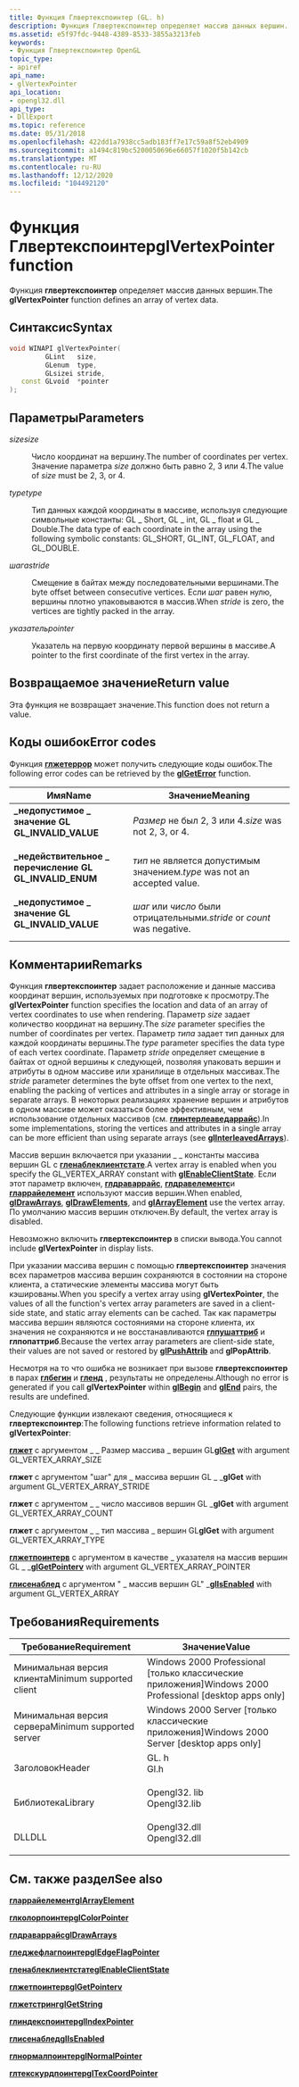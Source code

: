 ```yaml
---
title: Функция Глвертекспоинтер (GL. h)
description: Функция Глвертекспоинтер определяет массив данных вершин.
ms.assetid: e5f97fdc-9448-4389-8533-3855a3213feb
keywords:
- Функция Глвертекспоинтер OpenGL
topic_type:
- apiref
api_name:
- glVertexPointer
api_location:
- opengl32.dll
api_type:
- DllExport
ms.topic: reference
ms.date: 05/31/2018
ms.openlocfilehash: 422dd1a7938cc5adb183ff7e17c59a8f52eb4909
ms.sourcegitcommit: a1494c819bc5200050696e66057f1020f5b142cb
ms.translationtype: MT
ms.contentlocale: ru-RU
ms.lasthandoff: 12/12/2020
ms.locfileid: "104492120"
---
```

# <a name="glvertexpointer-function"></a><span data-ttu-id="decfc-104">Функция Глвертекспоинтер</span><span class="sxs-lookup"><span data-stu-id="decfc-104">glVertexPointer function</span></span>

<span data-ttu-id="decfc-105">Функция **глвертекспоинтер** определяет массив данных вершин.</span><span class="sxs-lookup"><span data-stu-id="decfc-105">The **glVertexPointer** function defines an array of vertex data.</span></span>

## <a name="syntax"></a><span data-ttu-id="decfc-106">Синтаксис</span><span class="sxs-lookup"><span data-stu-id="decfc-106">Syntax</span></span>


```C++
void WINAPI glVertexPointer(
         GLint   size,
         GLenum  type,
         GLsizei stride,
   const GLvoid  *pointer
);
```



## <a name="parameters"></a><span data-ttu-id="decfc-107">Параметры</span><span class="sxs-lookup"><span data-stu-id="decfc-107">Parameters</span></span>

<dl> <dt>

<span data-ttu-id="decfc-108">*size*</span><span class="sxs-lookup"><span data-stu-id="decfc-108">*size*</span></span> 
</dt> <dd>

<span data-ttu-id="decfc-109">Число координат на вершину.</span><span class="sxs-lookup"><span data-stu-id="decfc-109">The number of coordinates per vertex.</span></span> <span data-ttu-id="decfc-110">Значение параметра *size* должно быть равно 2, 3 или 4.</span><span class="sxs-lookup"><span data-stu-id="decfc-110">The value of *size* must be 2, 3, or 4.</span></span>

</dd> <dt>

<span data-ttu-id="decfc-111">*type*</span><span class="sxs-lookup"><span data-stu-id="decfc-111">*type*</span></span> 
</dt> <dd>

<span data-ttu-id="decfc-112">Тип данных каждой координаты в массиве, используя следующие символьные константы: GL \_ Short, GL \_ int, GL \_ float и GL \_ Double.</span><span class="sxs-lookup"><span data-stu-id="decfc-112">The data type of each coordinate in the array using the following symbolic constants: GL\_SHORT, GL\_INT, GL\_FLOAT, and GL\_DOUBLE.</span></span>

</dd> <dt>

<span data-ttu-id="decfc-113">*шага*</span><span class="sxs-lookup"><span data-stu-id="decfc-113">*stride*</span></span> 
</dt> <dd>

<span data-ttu-id="decfc-114">Смещение в байтах между последовательными вершинами.</span><span class="sxs-lookup"><span data-stu-id="decfc-114">The byte offset between consecutive vertices.</span></span> <span data-ttu-id="decfc-115">Если *шаг* равен нулю, вершины плотно упаковываются в массив.</span><span class="sxs-lookup"><span data-stu-id="decfc-115">When *stride* is zero, the vertices are tightly packed in the array.</span></span>

</dd> <dt>

<span data-ttu-id="decfc-116">*указатель*</span><span class="sxs-lookup"><span data-stu-id="decfc-116">*pointer*</span></span> 
</dt> <dd>

<span data-ttu-id="decfc-117">Указатель на первую координату первой вершины в массиве.</span><span class="sxs-lookup"><span data-stu-id="decfc-117">A pointer to the first coordinate of the first vertex in the array.</span></span>

</dd> </dl>

## <a name="return-value"></a><span data-ttu-id="decfc-118">Возвращаемое значение</span><span class="sxs-lookup"><span data-stu-id="decfc-118">Return value</span></span>

<span data-ttu-id="decfc-119">Эта функция не возвращает значение.</span><span class="sxs-lookup"><span data-stu-id="decfc-119">This function does not return a value.</span></span>

## <a name="error-codes"></a><span data-ttu-id="decfc-120">Коды ошибок</span><span class="sxs-lookup"><span data-stu-id="decfc-120">Error codes</span></span>

<span data-ttu-id="decfc-121">Функция [**глжетеррор**](glgeterror.md) может получить следующие коды ошибок.</span><span class="sxs-lookup"><span data-stu-id="decfc-121">The following error codes can be retrieved by the [**glGetError**](glgeterror.md) function.</span></span>



| <span data-ttu-id="decfc-122">Имя</span><span class="sxs-lookup"><span data-stu-id="decfc-122">Name</span></span>                                                                                              | <span data-ttu-id="decfc-123">Значение</span><span class="sxs-lookup"><span data-stu-id="decfc-123">Meaning</span></span>                                       |
|---------------------------------------------------------------------------------------------------|-----------------------------------------------|
| <dl> <span data-ttu-id="decfc-124"><dt>**\_недопустимое \_ значение GL**</dt></span><span class="sxs-lookup"><span data-stu-id="decfc-124"><dt>**GL\_INVALID\_VALUE**</dt></span></span> </dl> | <span data-ttu-id="decfc-125">*Размер* не был 2, 3 или 4.</span><span class="sxs-lookup"><span data-stu-id="decfc-125">*size* was not 2, 3, or 4.</span></span> <br/>        |
| <dl> <span data-ttu-id="decfc-126"><dt>**\_недействительное \_ перечисление GL**</dt></span><span class="sxs-lookup"><span data-stu-id="decfc-126"><dt>**GL\_INVALID\_ENUM**</dt></span></span> </dl>  | <span data-ttu-id="decfc-127">*тип* не является допустимым значением.</span><span class="sxs-lookup"><span data-stu-id="decfc-127">*type* was not an accepted value.</span></span><br/>  |
| <dl> <span data-ttu-id="decfc-128"><dt>**\_недопустимое \_ значение GL**</dt></span><span class="sxs-lookup"><span data-stu-id="decfc-128"><dt>**GL\_INVALID\_VALUE**</dt></span></span> </dl> | <span data-ttu-id="decfc-129">*шаг* или *число* были отрицательными.</span><span class="sxs-lookup"><span data-stu-id="decfc-129">*stride* or *count* was negative.</span></span> <br/> |



## <a name="remarks"></a><span data-ttu-id="decfc-130">Комментарии</span><span class="sxs-lookup"><span data-stu-id="decfc-130">Remarks</span></span>

<span data-ttu-id="decfc-131">Функция **глвертекспоинтер** задает расположение и данные массива координат вершин, используемых при подготовке к просмотру.</span><span class="sxs-lookup"><span data-stu-id="decfc-131">The **glVertexPointer** function specifies the location and data of an array of vertex coordinates to use when rendering.</span></span> <span data-ttu-id="decfc-132">Параметр *size* задает количество координат на вершину.</span><span class="sxs-lookup"><span data-stu-id="decfc-132">The *size* parameter specifies the number of coordinates per vertex.</span></span> <span data-ttu-id="decfc-133">Параметр *типа* задает тип данных для каждой координаты вершины.</span><span class="sxs-lookup"><span data-stu-id="decfc-133">The *type* parameter specifies the data type of each vertex coordinate.</span></span> <span data-ttu-id="decfc-134">Параметр *stride* определяет смещение в байтах от одной вершины к следующей, позволяя упаковать вершин и атрибуты в одном массиве или хранилище в отдельных массивах.</span><span class="sxs-lookup"><span data-stu-id="decfc-134">The *stride* parameter determines the byte offset from one vertex to the next, enabling the packing of vertices and attributes in a single array or storage in separate arrays.</span></span> <span data-ttu-id="decfc-135">В некоторых реализациях хранение вершин и атрибутов в одном массиве может оказаться более эффективным, чем использование отдельных массивов (см. [**глинтерлеаведаррайс**](glinterleavedarrays.md)).</span><span class="sxs-lookup"><span data-stu-id="decfc-135">In some implementations, storing the vertices and attributes in a single array can be more efficient than using separate arrays (see [**glInterleavedArrays**](glinterleavedarrays.md)).</span></span>

<span data-ttu-id="decfc-136">Массив вершин включается при указании \_ \_ константы массива вершин GL с [**гленаблеклиентстате**](glenableclientstate.md).</span><span class="sxs-lookup"><span data-stu-id="decfc-136">A vertex array is enabled when you specify the GL\_VERTEX\_ARRAY constant with [**glEnableClientState**](glenableclientstate.md).</span></span> <span data-ttu-id="decfc-137">Если этот параметр включен, [**глдраваррайс**](gldrawarrays.md), [**глдравелементс**](gldrawelements.md)и [**гларрайелемент**](glarrayelement.md) используют массив вершин.</span><span class="sxs-lookup"><span data-stu-id="decfc-137">When enabled, [**glDrawArrays**](gldrawarrays.md), [**glDrawElements**](gldrawelements.md), and [**glArrayElement**](glarrayelement.md) use the vertex array.</span></span> <span data-ttu-id="decfc-138">По умолчанию массив вершин отключен.</span><span class="sxs-lookup"><span data-stu-id="decfc-138">By default, the vertex array is disabled.</span></span>

<span data-ttu-id="decfc-139">Невозможно включить **глвертекспоинтер** в списки вывода.</span><span class="sxs-lookup"><span data-stu-id="decfc-139">You cannot include **glVertexPointer** in display lists.</span></span>

<span data-ttu-id="decfc-140">При указании массива вершин с помощью **глвертекспоинтер** значения всех параметров массива вершин сохраняются в состоянии на стороне клиента, а статические элементы массива могут быть кэшированы.</span><span class="sxs-lookup"><span data-stu-id="decfc-140">When you specify a vertex array using **glVertexPointer**, the values of all the function's vertex array parameters are saved in a client-side state, and static array elements can be cached.</span></span> <span data-ttu-id="decfc-141">Так как параметры массива вершин являются состояниями на стороне клиента, их значения не сохраняются и не восстанавливаются [**глпушаттриб**](glpushattrib.md) и **глпопаттриб**.</span><span class="sxs-lookup"><span data-stu-id="decfc-141">Because the vertex array parameters are client-side state, their values are not saved or restored by [**glPushAttrib**](glpushattrib.md) and **glPopAttrib**.</span></span>

<span data-ttu-id="decfc-142">Несмотря на то что ошибка не возникает при вызове **глвертекспоинтер** в парах [**глбегин**](glbegin.md) и [**гленд**](glend.md) , результаты не определены.</span><span class="sxs-lookup"><span data-stu-id="decfc-142">Although no error is generated if you call **glVertexPointer** within [**glBegin**](glbegin.md) and [**glEnd**](glend.md) pairs, the results are undefined.</span></span>

<span data-ttu-id="decfc-143">Следующие функции извлекают сведения, относящиеся к **глвертекспоинтер**:</span><span class="sxs-lookup"><span data-stu-id="decfc-143">The following functions retrieve information related to **glVertexPointer**:</span></span>

<span data-ttu-id="decfc-144">[**глжет**](glgetbooleanv--glgetdoublev--glgetfloatv--glgetintegerv.md) с аргументом \_ \_ Размер массива \_ вершин GL</span><span class="sxs-lookup"><span data-stu-id="decfc-144">[**glGet**](glgetbooleanv--glgetdoublev--glgetfloatv--glgetintegerv.md) with argument GL\_VERTEX\_ARRAY\_SIZE</span></span>

<span data-ttu-id="decfc-145">**глжет** с аргументом "шаг" для \_ массива вершин GL \_ \_</span><span class="sxs-lookup"><span data-stu-id="decfc-145">**glGet** with argument GL\_VERTEX\_ARRAY\_STRIDE</span></span>

<span data-ttu-id="decfc-146">**глжет** с аргументом \_ \_ число массивов вершин GL \_</span><span class="sxs-lookup"><span data-stu-id="decfc-146">**glGet** with argument GL\_VERTEX\_ARRAY\_COUNT</span></span>

<span data-ttu-id="decfc-147">**глжет** с аргументом \_ \_ тип массива \_ вершин GL</span><span class="sxs-lookup"><span data-stu-id="decfc-147">**glGet** with argument GL\_VERTEX\_ARRAY\_TYPE</span></span>

<span data-ttu-id="decfc-148">[**глжетпоинтерв**](glgetpointerv.md) с аргументом в качестве \_ указателя на массив вершин GL \_ \_</span><span class="sxs-lookup"><span data-stu-id="decfc-148">[**glGetPointerv**](glgetpointerv.md) with argument GL\_VERTEX\_ARRAY\_POINTER</span></span>

<span data-ttu-id="decfc-149">[**глисенаблед**](glisenabled.md) с аргументом " \_ массив вершин GL" \_</span><span class="sxs-lookup"><span data-stu-id="decfc-149">[**glIsEnabled**](glisenabled.md) with argument GL\_VERTEX\_ARRAY</span></span>

## <a name="requirements"></a><span data-ttu-id="decfc-150">Требования</span><span class="sxs-lookup"><span data-stu-id="decfc-150">Requirements</span></span>



| <span data-ttu-id="decfc-151">Требование</span><span class="sxs-lookup"><span data-stu-id="decfc-151">Requirement</span></span> | <span data-ttu-id="decfc-152">Значение</span><span class="sxs-lookup"><span data-stu-id="decfc-152">Value</span></span> |
|-------------------------------------|-----------------------------------------------------------------------------------------|
| <span data-ttu-id="decfc-153">Минимальная версия клиента</span><span class="sxs-lookup"><span data-stu-id="decfc-153">Minimum supported client</span></span><br/> | <span data-ttu-id="decfc-154">Windows 2000 Professional \[только классические приложения\]</span><span class="sxs-lookup"><span data-stu-id="decfc-154">Windows 2000 Professional \[desktop apps only\]</span></span><br/>                              |
| <span data-ttu-id="decfc-155">Минимальная версия сервера</span><span class="sxs-lookup"><span data-stu-id="decfc-155">Minimum supported server</span></span><br/> | <span data-ttu-id="decfc-156">Windows 2000 Server \[только классические приложения\]</span><span class="sxs-lookup"><span data-stu-id="decfc-156">Windows 2000 Server \[desktop apps only\]</span></span><br/>                                    |
| <span data-ttu-id="decfc-157">Заголовок</span><span class="sxs-lookup"><span data-stu-id="decfc-157">Header</span></span><br/>                   | <dl> <span data-ttu-id="decfc-158"><dt>GL. h</dt></span><span class="sxs-lookup"><span data-stu-id="decfc-158"><dt>Gl.h</dt></span></span> </dl>         |
| <span data-ttu-id="decfc-159">Библиотека</span><span class="sxs-lookup"><span data-stu-id="decfc-159">Library</span></span><br/>                  | <dl> <span data-ttu-id="decfc-160"><dt>Opengl32. lib</dt></span><span class="sxs-lookup"><span data-stu-id="decfc-160"><dt>Opengl32.lib</dt></span></span> </dl> |
| <span data-ttu-id="decfc-161">DLL</span><span class="sxs-lookup"><span data-stu-id="decfc-161">DLL</span></span><br/>                      | <dl> <span data-ttu-id="decfc-162"><dt>Opengl32.dll</dt></span><span class="sxs-lookup"><span data-stu-id="decfc-162"><dt>Opengl32.dll</dt></span></span> </dl> |



## <a name="see-also"></a><span data-ttu-id="decfc-163">См. также раздел</span><span class="sxs-lookup"><span data-stu-id="decfc-163">See also</span></span>

<dl> <dt>

[<span data-ttu-id="decfc-164">**гларрайелемент**</span><span class="sxs-lookup"><span data-stu-id="decfc-164">**glArrayElement**</span></span>](glarrayelement.md)
</dt> <dt>

[<span data-ttu-id="decfc-165">**глколорпоинтер**</span><span class="sxs-lookup"><span data-stu-id="decfc-165">**glColorPointer**</span></span>](glcolorpointer.md)
</dt> <dt>

[<span data-ttu-id="decfc-166">**глдраваррайс**</span><span class="sxs-lookup"><span data-stu-id="decfc-166">**glDrawArrays**</span></span>](gldrawarrays.md)
</dt> <dt>

[<span data-ttu-id="decfc-167">**гледжефлагпоинтер**</span><span class="sxs-lookup"><span data-stu-id="decfc-167">**glEdgeFlagPointer**</span></span>](gledgeflagpointer.md)
</dt> <dt>

[<span data-ttu-id="decfc-168">**гленаблеклиентстате**</span><span class="sxs-lookup"><span data-stu-id="decfc-168">**glEnableClientState**</span></span>](glenableclientstate.md)
</dt> <dt>

[<span data-ttu-id="decfc-169">**глжетпоинтерв**</span><span class="sxs-lookup"><span data-stu-id="decfc-169">**glGetPointerv**</span></span>](glgetpointerv.md)
</dt> <dt>

[<span data-ttu-id="decfc-170">**глжетстринг**</span><span class="sxs-lookup"><span data-stu-id="decfc-170">**glGetString**</span></span>](glgetstring.md)
</dt> <dt>

[<span data-ttu-id="decfc-171">**глиндекспоинтер**</span><span class="sxs-lookup"><span data-stu-id="decfc-171">**glIndexPointer**</span></span>](glindexpointer.md)
</dt> <dt>

[<span data-ttu-id="decfc-172">**глисенаблед**</span><span class="sxs-lookup"><span data-stu-id="decfc-172">**glIsEnabled**</span></span>](glisenabled.md)
</dt> <dt>

[<span data-ttu-id="decfc-173">**глнормалпоинтер**</span><span class="sxs-lookup"><span data-stu-id="decfc-173">**glNormalPointer**</span></span>](glnormalpointer.md)
</dt> <dt>

[<span data-ttu-id="decfc-174">**глтекскурдпоинтер**</span><span class="sxs-lookup"><span data-stu-id="decfc-174">**glTexCoordPointer**</span></span>](gltexcoordpointer.md)
</dt> </dl>

 

 





